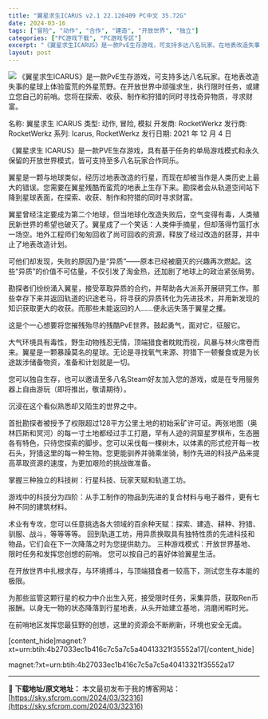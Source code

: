 ```yaml
---
title: "翼星求生ICARUS v2.1 22.120409 PC中文 35.72G"
date: 2024-03-16
tags: ["冒险", "动作", "合作", "建造", "开放世界", "独立"]
categories: ["PC游戏下载", "PC游戏专区"]
excerpt: "《翼星求生ICARUS》是一款PvE生存游戏，可支持多达八名玩家。在地表改造失事的星球上体验蛮荒的外星荒野。在开放世界中顽强求生，执行限时任务，或建立您自己的前哨。您将在探索、收获、制作和狩猎的同时寻找奇异物质，寻求财富。 名称: 翼星求生 ICARUS 类型: 动作, 冒险, 模拟 开发商: Ro&hellip;"
layout: post
---
```


<img class="game_header_image_full aligncenter" src="https://sky.sfcrom.com/wp-content/uploads/2024/03/20240329100759-7efaa.jpeg" />
《翼星求生ICARUS》是一款PvE生存游戏，可支持多达八名玩家。在地表改造失事的星球上体验蛮荒的外星荒野。在开放世界中顽强求生，执行限时任务，或建立您自己的前哨。您将在探索、收获、制作和狩猎的同时寻找奇异物质，寻求财富。

名称: 翼星求生 ICARUS
类型: 动作, 冒险, 模拟
开发商: RocketWerkz
发行商: RocketWerkz
系列: Icarus, RocketWerkz
发行日期: 2021 年 12 月 4 日

《翼星求生 ICARUS》是一款PVE生存游戏，具有基于任务的单局游戏模式和永久保留的开放世界模式，皆可支持至多八名玩家合作同乐。

翼星是一颗与地球类似，经历过地表改造的行星，而现在却被当作是人类历史上最大的错误。您需要在翼星残酷而蛮荒的地表上生存下来。勘探者会从轨道空间站下降到星球表面，在探索、收获、制作和狩猎的同时寻求财富。

翼星曾经注定要成为第二个地球，但当地球化改造失败后，空气变得有毒，人类殖民新世界的希望也破灭了。翼星成了一个笑话：人类伸手摘星，但却落得竹篮打水一场空。地外工程师们匆匆回收了尚可回收的资源，释放了经过改造的胚芽，并中止了地表改造计划。

可他们却发现，失败的原因乃是“异质”——原本已经被磨灭的兴趣再次燃起。这些“异质”的价值不可估量，不仅引发了淘金热，还加剧了地球上的政治紧张局势。

勘探者们纷纷涌入翼星，接受萃取异质的合约，并帮助各大派系开展研究工作。那些幸存下来并返回轨道的识途老马，将寻获的异质转化为先进技术，并用新发现的知识获取更大的收获。而那些未能返回的人……便永远失落于翼星之攫。

这是个一心想要将您摧残殆尽的残酷PvE世界。鼓起勇气，面对它，征服它。

大气环境具有毒性，野生动物残忍无情，顶端猎食者眈眈而视，风暴与林火席卷而来。翼星是一颗暴躁莫名的星球。无论是寻找氧气来源、狩猎下一顿餐食或是为长途跋涉储备物资，准备和计划就是一切。

您可以独自生存，也可以邀请至多八名Steam好友加入您的游戏，或是在专用服务器上自由游玩（即将推出，敬请期待）。

沉浸在这个看似熟悉却又陌生的世界之中。

首批勘探者被授予了权限超过128平方公里土地的初始采矿许可证。两张地图（奥林匹斯和冥河）的每一寸土地都经过手工打磨，罕有人迹的洞窟星罗棋布，生态圈各有特色，只待您探索的脚步。您可以采伐每一棵树木，以体素的形式挖开每一枚石头，狩猎这里的每一种生物。您更能驯养并骑乘坐骑，制作先进的科技产品来提高萃取资源的速度，为更加艰险的挑战做准备。

掌握三种独立的科技树：行星科技、玩家天赋和轨道工坊。

游戏中的科技分为四阶：从手工制作的物品到先进的复合材料与电子器件，更有七种不同的建筑材料。

术业有专攻，您可以任意挑选各大领域的百余种天赋：探索、建造、耕种、狩猎、驯服、战斗，等等等等。
回到轨道工坊，用异质换取具有独特性质的先进科技和物品，它们会在下一次降落之时为您提供助力。
三种游戏模式：开放世界基地、限时任务和发挥您创想的前哨。
您可以按自己的喜好体验翼星生活。

在开放世界中扎根求存，与环境搏斗，与顶端猎食者一较高下，测试您生存本能的极限。

为那些监管这颗行星的权力中介出生入死，接受限时任务，采集异质，获取Ren币报酬。以身无一物的状态降落到行星地表，从头开始建立基地，消磨闲暇时光。

在前哨地区发挥您最狂野的创想，这里的资源会不断刷新，环境也安全无虞。

[content_hide]magnet:?xt=urn:btih:4b27033ec1b416c7c5a7c5a40413321f35552a17[/content_hide]

<!--wechatfans start-->magnet:?xt=urn:btih:4b27033ec1b416c7c5a7c5a40413321f35552a17<!--wechatfans end-->

---
📖 **下载地址/原文地址：** 本文最初发布于我的博客网站：[https://sky.sfcrom.com/2024/03/32316](https://sky.sfcrom.com/2024/03/32316)
